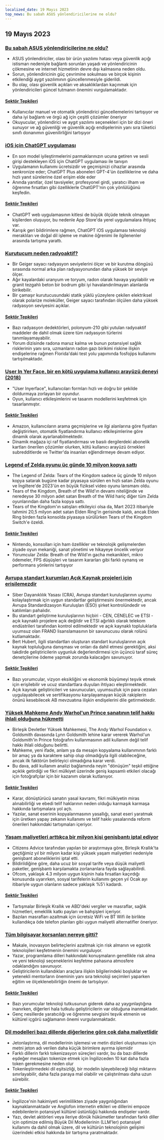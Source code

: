 ```yaml
---
localized_date: 19 Mayıs 2023
top_news: Bu sabah ASUS yönlendiricilerine ne oldu?
---
```


## 19 Mayıs 2023

### [Bu sabah ASUS yönlendiricilerine ne oldu?](https://www.downtowndougbrown.com/2023/05/what-happened-with-asus-routers-this-morning/)

- ASUS yönlendiriciler, olası bir ürün yazılımı hatası veya güvenlik açığı istismarı nedeniyle bağlantı sorunları yaşadı ve yönlendiricinin çökmesine ve internet hizmetinin devre dışı kalmasına neden oldu.
- Sorun, yönlendiricinin güç çevrimine sokulması ve birçok kişinin etkilendiği aygıt yazılımının güncellenmesiyle giderildi.
- Bu olay, olası güvenlik açıkları ve aksaklıklardan kaçınmak için yönlendiricileri güncel tutmanın önemini vurgulamaktadır.

#### [Sektör Tepkileri](http://news.ycombinator.com/item?id=35983866)

- Kullanıcılar manuel ve otomatik yönlendirici güncellemelerini tartışıyor ve daha iyi bağlantı ve örgü ağ için çeşitli çözümler öneriyor
- Okuyucular, yönlendirici ve aygıt yazılımı seçenekleri için bir dizi öneri sunuyor ve ağ güvenliği ve güvenlik açığı endişelerinin yanı sıra tüketici sınıfı donanımın güvenilirliğini tartışıyor

### [iOS için ChatGPT uygulaması](https://openai.com/blog/introducing-the-chatgpt-app-for-ios)

- En son model iyileştirmelerini parmaklarınızın ucuna getiren ve sesli girişi destekleyen iOS için ChatGPT uygulaması ile tanışın
- Uygulamanın kullanımı ücretsizdir ve geçmişinizi cihazlar arasında senkronize eder; ChatGPT Plus aboneleri GPT-4'ün özelliklerine ve daha hızlı yanıt sürelerine özel erişim elde eder
- Anında yanıtlar, özel tavsiyeler, profesyonel girdi, yaratıcı ilham ve öğrenme fırsatları gibi özelliklerle ChatGPT'nin çok yönlülüğünü keşfedin.

#### [Sektör Tepkileri](http://news.ycombinator.com/item?id=35990552)

- ChatGPT web uygulamasının kitlesi de büyük ölçüde teknik olmayan kişilerden oluşuyor, bu nedenle App Store'da yerel uygulamalara ihtiyaç var.
- Karışık geri bildirimlere rağmen, ChatGPT iOS uygulaması teknoloji meraklıları ve doğal dil işleme ve makine öğrenimi ile ilgilenenler arasında tartışma yarattı.

### [Kurutucum neden radyoaktif?](https://physics.stackexchange.com/questions/764460/why-is-my-dryer-radioactive)

- Bir Geiger sayacı radyasyon seviyelerini ölçer ve bir kurutma döngüsü sırasında normal arka plan radyasyonundan daha yüksek bir seviye ölçer.
- Ağır kayalardaki uranyum ve toryum, radon olarak havaya yayılabilir ve granit tezgahlı beton bir bodrum gibi iyi havalandırılmayan alanlarda birikebilir.
- Bir çamaşır kurutucusundaki statik yüklü yüzeylere çekilen elektriksel olarak polarize moleküller, Geiger sayacı tarafından ölçülen daha yüksek radyasyon seviyesini açıklar.

#### [Sektör Tepkileri](http://news.ycombinator.com/item?id=35990858)

- Bazı radyasyon dedektörleri, polonyum-210 gibi yutulan radyoaktif maddeler de dahil olmak üzere tüm radyasyon türlerini tanımlayamayabilir.
- Yorum dizisinde radona maruz kalma ve bunun potansiyel sağlık risklerinin yanı sıra, uzmanların radon gazı birikimi riskine ilişkin endişelerine rağmen Florida'daki test yolu yapımında fosfojips kullanımı tartışılmaktadır.

### [User In Yer Face, bir en kötü uygulama kullanıcı arayüzü deneyi (2018)](https://userinyerface.com/)

- "User Inyerface", kullanıcıları formları hızlı ve doğru bir şekilde doldurmaya zorlayan bir oyundur.
- Oyun, kullanıcı etkileşimlerini ve tasarım modellerini keşfetmek için tasarlanmıştır.

#### [Sektör Tepkileri](http://news.ycombinator.com/item?id=35985240)

- Amazon, kullanıcıların arama geçmişlerine ve ilgi alanlarına göre fiyatları değiştirirken, otomatik fiyatlandırma kullanıcı etkileşimlerine göre dinamik olarak ayarlanabilmektedir.
- Dinamik mağaza içi raf fiyatlandırması ve basılı dergilerdeki abonelik kartları önerilen çözümler olurken, kötü kullanıcı arayüzü örnekleri subredditlerde ve Twitter'da insanları eğlendirmeye devam ediyor.

### [Legend of Zelda oyunu üç günde 10 milyon kopya sattı](https://finance.yahoo.com/news/legend-zelda-game-sells-10-172603983.html)

- The Legend of Zelda: Tears of the Kingdom sadece üç günde 10 milyon kopya satarak bugüne kadar piyasaya sürülen en hızlı satan Zelda oyunu ve İngiltere'de 2023'ün en büyük fiziksel video oyunu lansmanı oldu.
- Tears of the Kingdom, Breath of the Wild'ın devamı niteliğinde ve neredeyse 30 milyon adet satan Breath of the Wild hariç diğer tüm Zelda oyunlarından daha fazla kopya sattı.
- Tears of the Kingdom'ın satışları etkileyici olsa da, Mart 2023 itibariyle tahmini 20,5 milyon adet satan Elden Ring'in gerisinde kaldı, ancak Elden Ring birden fazla konsolda piyasaya sürülürken Tears of the Kingdom Switch'e özeldi.

#### [Sektör Tepkileri](http://news.ycombinator.com/item?id=35986956)

- Nintendo, konsolları için ham özellikler ve teknolojik gelişmelerden ziyade oyun mekaniği, sanat yönetimi ve hikayeye öncelik veriyor
- Yorumcular Zelda: Breath of the Wild'ın gacha mekanikleri, mikro ödemeler, FPS düşüşleri ve tasarım kararları gibi farklı oynanış ve performans yönlerini tartışıyor

### [Avrupa standart kurumları Açık Kaynak projeleri için erişilemezdir](https://blog.opensource.org/another-issue-with-the-cyber-resilience-act-european-standards-bodies-are-inaccessible-to-open-source-projects/)

- Siber Dayanıklılık Yasası (CRA), Avrupa standart kuruluşlarının uyumu kolaylaştırmak için uygun standartlar geliştirmesini önermektedir, ancak Avrupa Standardizasyon Kuruluşları (ESO) şirket kontrolündedir ve katılımları pahalıdır.
- Bu standart geliştirme kuruluşlarının hiçbiri - CEN, CENELEC ve ETSI - açık kaynaklı projelere açık değildir ve ETSI ağırlıklı olarak telekom endüstrileri tarafından kontrol edilmektedir ve açık kaynaklı topluluklarla uyumsuz olan FRAND lisanslamasının bir savunucusu olarak rolünü kutlamaktadır.
- Bert Hubert, ilgili standartları oluşturan standart kuruluşlarının açık kaynak topluluğuna danışması ve onları da dahil etmesi gerektiğini, aksi takdirde geliştiricilerin uygunluk değerlendirmesi için üçüncü taraf süreç denetçilerine ödeme yapmak zorunda kalacağını savunuyor.

#### [Sektör Tepkileri](http://news.ycombinator.com/item?id=35985590)

- Bazı yorumcular, vizyon eksikliğini ve ekonomik büyümeyi teşvik etmek için erişilebilir ve ucuz standartlara duyulan ihtiyacı eleştirmektedir.
- Açık kaynak geliştiricileri ve savunucuları, uyumsuzluk için para cezaları uygulayabilecek ve sertifikasyonu karşılayamayan küçük rakiplerin önünü kesebilecek AB mevzuatına ilişkin endişelerini dile getirmektedir.

### [Yüksek Mahkeme Andy Warhol'un Prince sanatının telif hakkı ihlali olduğuna hükmetti](https://petapixel.com/2023/05/18/supreme-court-rules-andy-warhols-prince-art-is-copyright-infringement/)

- Birleşik Devletler Yüksek Mahkemesi, The Andy Warhol Foundation v. Goldsmith davasında Lynn Goldsmith lehine karar vererek Warhol'un Goldsmith'in Prince fotoğrafını kullanmasının adil kullanım değil telif hakkı ihlali olduğunu belirtti.
- Mahkeme, yeni ifade, anlam ya da mesajın kopyalama kullanımının farklı bir amaç ya da karaktere sahip olup olmadığıyla ilgili olabileceğine, ancak ilk faktörün belirleyici olmadığına karar verdi.
- Bu dava, adil kullanım analizi bağlamında neyin "dönüşüm" teşkil ettiğine açıklık getirdiği ve fikri mülkiyet üzerinde geniş kapsamlı etkileri olacağı için fotoğrafçılar için bir kazanım olarak kutlanıyor.

#### [Sektör Tepkileri](http://news.ycombinator.com/item?id=35991725)

- Karar, dönüştürücü sanatın yasal kavramı, fikri mülkiyetin miras alınabilirliği ve ebedi telif haklarının neden olduğu karmaşık karmaşa hakkında tartışmalara yol açtı.
- Yazılar, sanat eserinin kopyalanmasının yasallığı, sanat eseri yaratmak için üretken yapay zekanın kullanımı ve telif hakkı yasalarında reform önerileri hakkındaki tartışmaları içeriyor.

### [Yaşam maliyetleri arttıkça bir milyon kişi genişbantı iptal ediyor](https://www.bbc.com/news/technology-65622403)

- Citizens Advice tarafından yapılan bir araştırmaya göre, Birleşik Krallık'ta geçtiğimiz yıl bir milyon kadar kişi yüksek yaşam maliyetleri nedeniyle genişbant aboneliklerini iptal etti.
- Bildirildiğine göre, daha ucuz bir sosyal tarife veya düşük maliyetli paketler, genişbantı karşılamakta zorlananlara fayda sağlayabilirdi.
- Ofcom, yaklaşık 4.3 milyon uygun kişinin hala fırsatları kaçırdığı konusunda uyarırken, sosyal tarifelerin kullanımı geçen yıl Ocak ayı itibariyle uygun olanların sadece yaklaşık %5'i kadardı.

#### [Sektör Tepkileri](http://news.ycombinator.com/item?id=35984928)

- Tartışmalar Birleşik Krallık ve ABD'deki vergiler ve masraflar, sağlık hizmetleri, emeklilik katkı payları ve bahşişleri içeriyor.
- Bazıları masrafları azaltmak için ücretsiz WiFi ve BT Wifi ile birlikte kullandıkça öde telefon planları gibi uygun maliyetli alternatifler öneriyor.

### [Tüm bilgisayar korsanları nereye gitti?](https://morepablo.com/2023/05/where-have-all-the-hackers-gone.html)

- Makale, inovasyon belirteçlerini azaltmak için risk almanın ve egzotik teknolojileri keşfetmenin önemini vurguluyor.
- Yazar, programlama dilleri hakkındaki konuşmaların genellikle risk alma ve yeni teknoloji seçeneklerini keşfetme pahasına atmosfere odaklandığını savunuyor.
- Geliştiricilerin kullandıkları araçlara ilişkin bilgilerindeki boşluklar ve yetenekli mentorların öneminin yanı sıra teknoloji seçimleri yaparken eğitim ve ölçeklenebilirliğin önemi de tartışılıyor.

#### [Sektör Tepkileri](http://news.ycombinator.com/item?id=35986270)

- Bazı yorumcular teknoloji tutkusunun giderek daha az yaygınlaştığına inanırken, diğerleri hala tutkulu geliştiricilerin var olduğuna inanmaktadır.
- Genç nesillerde yaratıcılığı ve öğrenme sevgisini teşvik etmenin ve kültürel içgörü sağlamanın önemi vurgulanmaktadır.

### [Dil modelleri bazı dillerde diğerlerine göre çok daha maliyetlidir](https://blog.yenniejun.com/p/all-languages-are-not-created-tokenized)

- Jetonlaştırma, dil modellerinin işlemesi ve metin dizileri oluşturması için metni jeton adı verilen daha küçük birimlere ayırma işlemidir
- Farklı dillerin farklı tokenizasyon süreçleri vardır, bu da bazı dillerde eşdeğer mesajları tokenize etmek için İngilizceden 10 kat daha fazla token gerekmesine neden olur
- Tokenleştirmedeki dil eşitsizliği, bir modelin işleyebileceği bilgi miktarını sınırlayabilir, daha fazla paraya mal olabilir ve çalıştırılması daha uzun sürebilir.

#### [Sektör Tepkileri](http://news.ycombinator.com/item?id=35983707)

- İngilizce'nin hakimiyeti verimlilikten ziyade yaygınlığından kaynaklanmaktadır ve Anglofon internetin etkileri ve dillerini empoze edebilenlerin potansiyel kültürel üstünlüğü hakkında endişeler vardır.
- Yazı, devlet aktörleri veya ileriye dönük hükümetler tarafından farklı diller için optimize edilmiş Büyük Dil Modellerinin (LLM'ler) potansiyel kullanımı da dahil olmak üzere, dil ve kültürün teknolojinin gelişimi üzerindeki etkisi hakkında bir tartışma yaratmaktadır.
